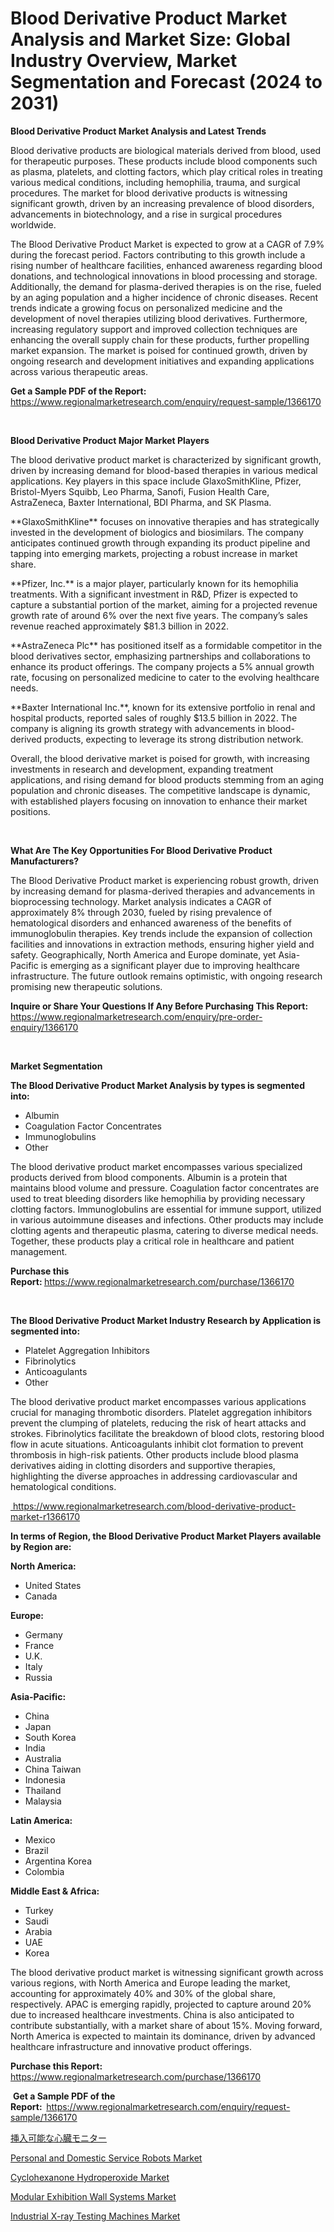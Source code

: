<p><h1>Blood Derivative Product Market Analysis and Market Size: Global Industry Overview, Market Segmentation and Forecast (2024 to 2031)</h1></p><p><strong>Blood Derivative Product Market Analysis and Latest Trends</strong></p>
<p><p>Blood derivative products are biological materials derived from blood, used for therapeutic purposes. These products include blood components such as plasma, platelets, and clotting factors, which play critical roles in treating various medical conditions, including hemophilia, trauma, and surgical procedures. The market for blood derivative products is witnessing significant growth, driven by an increasing prevalence of blood disorders, advancements in biotechnology, and a rise in surgical procedures worldwide.</p><p>The Blood Derivative Product Market is expected to grow at a CAGR of 7.9% during the forecast period. Factors contributing to this growth include a rising number of healthcare facilities, enhanced awareness regarding blood donations, and technological innovations in blood processing and storage. Additionally, the demand for plasma-derived therapies is on the rise, fueled by an aging population and a higher incidence of chronic diseases. Recent trends indicate a growing focus on personalized medicine and the development of novel therapies utilizing blood derivatives. Furthermore, increasing regulatory support and improved collection techniques are enhancing the overall supply chain for these products, further propelling market expansion. The market is poised for continued growth, driven by ongoing research and development initiatives and expanding applications across various therapeutic areas.</p></p>
<p><strong>Get a Sample PDF of the Report:&nbsp;</strong> <a href="https://www.regionalmarketresearch.com/enquiry/request-sample/1366170">https://www.regionalmarketresearch.com/enquiry/request-sample/1366170</a></p>
<p>&nbsp;</p>
<p><strong>Blood Derivative Product Major Market Players</strong></p>
<p><p>The blood derivative product market is characterized by significant growth, driven by increasing demand for blood-based therapies in various medical applications. Key players in this space include GlaxoSmithKline, Pfizer, Bristol-Myers Squibb, Leo Pharma, Sanofi, Fusion Health Care, AstraZeneca, Baxter International, BDI Pharma, and SK Plasma.</p><p>**GlaxoSmithKline** focuses on innovative therapies and has strategically invested in the development of biologics and biosimilars. The company anticipates continued growth through expanding its product pipeline and tapping into emerging markets, projecting a robust increase in market share.</p><p>**Pfizer, Inc.** is a major player, particularly known for its hemophilia treatments. With a significant investment in R&D, Pfizer is expected to capture a substantial portion of the market, aiming for a projected revenue growth rate of around 6% over the next five years. The company’s sales revenue reached approximately $81.3 billion in 2022.</p><p>**AstraZeneca Plc** has positioned itself as a formidable competitor in the blood derivatives sector, emphasizing partnerships and collaborations to enhance its product offerings. The company projects a 5% annual growth rate, focusing on personalized medicine to cater to the evolving healthcare needs.</p><p>**Baxter International Inc.**, known for its extensive portfolio in renal and hospital products, reported sales of roughly $13.5 billion in 2022. The company is aligning its growth strategy with advancements in blood-derived products, expecting to leverage its strong distribution network.</p><p>Overall, the blood derivative market is poised for growth, with increasing investments in research and development, expanding treatment applications, and rising demand for blood products stemming from an aging population and chronic diseases. The competitive landscape is dynamic, with established players focusing on innovation to enhance their market positions.</p></p>
<p>&nbsp;</p>
<p><strong>What Are The Key Opportunities For Blood Derivative Product Manufacturers?</strong></p>
<p><p>The Blood Derivative Product market is experiencing robust growth, driven by increasing demand for plasma-derived therapies and advancements in bioprocessing technology. Market analysis indicates a CAGR of approximately 8% through 2030, fueled by rising prevalence of hematological disorders and enhanced awareness of the benefits of immunoglobulin therapies. Key trends include the expansion of collection facilities and innovations in extraction methods, ensuring higher yield and safety. Geographically, North America and Europe dominate, yet Asia-Pacific is emerging as a significant player due to improving healthcare infrastructure. The future outlook remains optimistic, with ongoing research promising new therapeutic solutions.</p></p>
<p><strong>Inquire or Share Your Questions If Any Before Purchasing This Report:</strong> <a href="https://www.regionalmarketresearch.com/enquiry/pre-order-enquiry/1366170">https://www.regionalmarketresearch.com/enquiry/pre-order-enquiry/1366170</a></p>
<p>&nbsp;</p>
<p><strong>Market Segmentation</strong></p>
<p><strong>The Blood Derivative Product Market Analysis by types is segmented into:</strong></p>
<p><ul><li>Albumin</li><li>Coagulation Factor Concentrates</li><li>Immunoglobulins</li><li>Other</li></ul></p>
<p><p>The blood derivative product market encompasses various specialized products derived from blood components. Albumin is a protein that maintains blood volume and pressure. Coagulation factor concentrates are used to treat bleeding disorders like hemophilia by providing necessary clotting factors. Immunoglobulins are essential for immune support, utilized in various autoimmune diseases and infections. Other products may include clotting agents and therapeutic plasma, catering to diverse medical needs. Together, these products play a critical role in healthcare and patient management.</p></p>
<p><strong>Purchase this Report:&nbsp;</strong><a href="https://www.regionalmarketresearch.com/purchase/1366170">https://www.regionalmarketresearch.com/purchase/1366170</a></p>
<p>&nbsp;</p>
<p><strong>The Blood Derivative Product Market Industry Research by Application is segmented into:</strong></p>
<p><ul><li>Platelet Aggregation Inhibitors</li><li>Fibrinolytics</li><li>Anticoagulants</li><li>Other</li></ul></p>
<p><p>The blood derivative product market encompasses various applications crucial for managing thrombotic disorders. Platelet aggregation inhibitors prevent the clumping of platelets, reducing the risk of heart attacks and strokes. Fibrinolytics facilitate the breakdown of blood clots, restoring blood flow in acute situations. Anticoagulants inhibit clot formation to prevent thrombosis in high-risk patients. Other products include blood plasma derivatives aiding in clotting disorders and supportive therapies, highlighting the diverse approaches in addressing cardiovascular and hematological conditions.</p></p>
<p><a href="https://www.regionalmarketresearch.com/blood-derivative-product-market-r1366170">&nbsp;https://www.regionalmarketresearch.com/blood-derivative-product-market-r1366170</a></p>
<p><strong>In terms of Region, the Blood Derivative Product Market Players available by Region are:</strong></p>
<p>
    <p> <strong> North America: </strong>
        <ul>
            <li>United States</li>
            <li>Canada</li>
        </ul>
        </p> 
    <p> <strong> Europe: </strong>
        <ul>
            <li>Germany</li>
            <li>France</li>
            <li>U.K.</li>
            <li>Italy</li>
            <li>Russia</li>
        </ul>
        </p> 
    <p> <strong> Asia-Pacific: </strong>
        <ul>
            <li>China</li>
            <li>Japan</li>
            <li>South Korea</li>
            <li>India</li>
            <li>Australia</li>
            <li>China Taiwan</li>
            <li>Indonesia</li>
            <li>Thailand</li>
            <li>Malaysia</li>
        </ul>
        </p> 
    <p> <strong> Latin America: </strong>
        <ul>
            <li>Mexico</li>
            <li>Brazil</li>
            <li>Argentina Korea</li>
            <li>Colombia</li>
        </ul>
        </p> 
    <p> <strong> Middle East & Africa: </strong>
        <ul>
            <li>Turkey</li>
            <li>Saudi</li>
            <li>Arabia</li>
            <li>UAE</li>
            <li>Korea</li>
        </ul>
    </p>
    </p>
<p><p>The blood derivative product market is witnessing significant growth across various regions, with North America and Europe leading the market, accounting for approximately 40% and 30% of the global share, respectively. APAC is emerging rapidly, projected to capture around 20% due to increased healthcare investments. China is also anticipated to contribute substantially, with a market share of about 15%. Moving forward, North America is expected to maintain its dominance, driven by advanced healthcare infrastructure and innovative product offerings.</p></p>
<p><strong>Purchase this Report: </strong><a href="https://www.regionalmarketresearch.com/purchase/1366170">https://www.regionalmarketresearch.com/purchase/1366170</a></p>
<p>&nbsp;<strong>Get a Sample PDF of the Report:&nbsp;&nbsp;</strong><a href="https://www.regionalmarketresearch.com/enquiry/request-sample/1366170">https://www.regionalmarketresearch.com/enquiry/request-sample/1366170</a></p>
<p><strong></strong></p>
<p><p><a href="https://medium.com/@nicolasrown5/%E3%82%B0%E3%83%AD%E3%83%BC%E3%83%90%E3%83%AB%E6%8C%BF%E5%85%A5%E5%8F%AF%E8%83%BD%E5%BF%83%E8%87%93%E3%83%A2%E3%83%8B%E3%82%BF%E3%83%BC%E5%B8%82%E5%A0%B4%E5%88%86%E6%9E%90-%E3%83%88%E3%83%AC%E3%83%B3%E3%83%89-%E4%BA%88%E6%B8%AC-%E6%88%90%E9%95%B7%E6%A9%9F%E4%BC%9A-2024%E5%B9%B4-2031%E5%B9%B4-143%E3%83%9A%E3%83%BC%E3%82%B8%E3%81%AE%E5%A0%B1%E5%91%8A%E6%9B%B8-9fb652c9a4ef?postPublishedType=repub">挿入可能な心臓モニター</a></p><p><a href="https://github.com/sofayahoo2023/Market-Research-Report-List-6/blob/main/personal-and-domestic-service-robots-market.md">Personal and Domestic Service Robots Market</a></p><p><a href="https://issuu.com/reportprime-2/docs/cyclohexanone-hydroperoxide-market-_163d15f12e0e39">Cyclohexanone Hydroperoxide Market</a></p><p><a href="https://www.linkedin.com/pulse/global-modular-exhibition-wall-systems-market-trends-hwcbf">Modular Exhibition Wall Systems Market</a></p><p><a href="https://medium.com/@nazrulislam252/global-industrial-x-ray-testing-machines-industry-types-applications-market-players-regional-6c584d0adddf?postPublishedType=repub">Industrial X-ray Testing Machines Market</a></p></p>